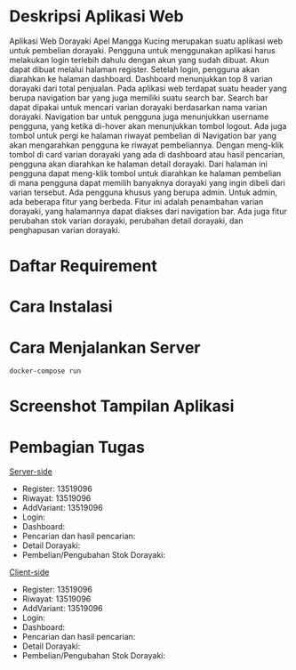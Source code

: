 # Deskripsi Aplikasi Web
Aplikasi Web Dorayaki Apel Mangga Kucing merupakan suatu aplikasi web untuk pembelian dorayaki. Pengguna untuk menggunakan aplikasi harus melakukan login terlebih dahulu dengan akun yang sudah dibuat. Akun dapat dibuat melalui halaman register. Setelah login, pengguna akan diarahkan ke halaman dashboard. Dashboard menunjukkan top 8 varian dorayaki dari total penjualan. Pada aplikasi web terdapat suatu header yang berupa navigation bar yang juga memiliki suatu search bar. Search bar dapat dipakai untuk mencari varian dorayaki berdasarkan nama varian dorayaki. Navigation bar untuk pengguna juga menunjukkan username pengguna, yang ketika di-hover akan menunjukkan tombol logout. Ada juga tombol untuk pergi ke halaman riwayat pembelian di Navigation bar yang akan mengarahkan pengguna ke riwayat pembeliannya. Dengan meng-klik tombol di card varian dorayaki yang ada di dashboard atau hasil pencarian, pengguna akan diarahkan ke halaman detail dorayaki. Dari halaman ini pengguna dapat meng-klik tombol untuk diarahkan ke halaman pembelian di mana pengguna dapat memilih banyaknya dorayaki yang ingin dibeli dari varian tersebut. Ada pengguna khusus yang berupa admin. Untuk admin, ada beberapa fitur yang berbeda. Fitur ini adalah penambahan varian dorayaki, yang halamannya dapat diakses dari navigation bar. Ada juga fitur perubahan stok varian dorayaki, perubahan detail dorayaki, dan penghapusan varian dorayaki.

# Daftar Requirement


# Cara Instalasi


# Cara Menjalankan Server
``docker-compose run``

# Screenshot Tampilan Aplikasi


# Pembagian Tugas
<ins>Server-side</ins>
- Register: 13519096
- Riwayat: 13519096
- AddVariant: 13519096
- Login: 
- Dashboard: 
- Pencarian dan hasil pencarian:
- Detail Dorayaki: 
- Pembelian/Pengubahan Stok Dorayaki: 

<ins>Client-side</ins>
- Register: 13519096
- Riwayat: 13519096
- AddVariant: 13519096
- Login: 
- Dashboard: 
- Pencarian dan hasil pencarian:
- Detail Dorayaki: 
- Pembelian/Pengubahan Stok Dorayaki: 
